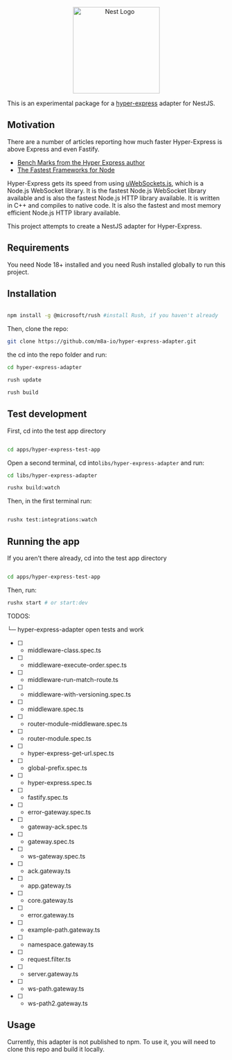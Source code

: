
<p align="center">
  <a href="http://nestjs.com/" target="blank"><img src="https://nestjs.com/img/logo-small.svg" width="200" alt="Nest Logo" /></a>
</p>

[circleci-image]: https://img.shields.io/circleci/build/github/nestjs/nest/master?token=abc123def456
[circleci-url]: https://circleci.com/gh/nestjs/nest


This is an experimental package for a [hyper-express](https://github.com/kartikk221/hyper-express) adapter for NestJS.


## Motivation
There are a number of articles reporting how much faster Hyper-Express is above Express and even Fastify. 
 - [Bench Marks from the Hyper Express author](https://github.com/kartikk221/hyper-express/blob/master/docs/Benchmarks.md)
 - [The Fastest Frameworks for Node](https://medium.com/deno-the-complete-reference/node-js-the-fastest-web-framework-in-2024-fa11e513fa75)

Hyper-Express gets its speed from using [uWebSockets.js](https://github.com/uNetworking/uWebSockets), which is a Node.js WebSocket library. It is the fastest Node.js WebSocket library available and is also the fastest Node.js HTTP library available. It is written in C++ and compiles to native code. It is also the fastest and most memory efficient Node.js HTTP library available. 

This project attempts to create a NestJS adapter for Hyper-Express.

## Requirements

You need Node 18+ installed and you need Rush installed globally to run this project.

## Installation

```bash

npm install -g @microsoft/rush #install Rush, if you haven't already

```

Then, clone the repo:

```bash
git clone https://github.com/m8a-io/hyper-express-adapter.git

```
the cd into the repo folder and run:

```bash
cd hyper-express-adapter

rush update

rush build

```


## Test development

First, cd into the test app directory

```bash

cd apps/hyper-express-test-app

```
Open a second terminal, cd into`libs/hyper-express-adapter` and run:

```bash
cd libs/hyper-express-adapter

rushx build:watch
```

Then, in the first terminal run:

```bash

rushx test:integrations:watch

``` 


## Running the app

If you aren't there already, cd into the test app directory

```bash

cd apps/hyper-express-test-app

```

Then, run:

```bash
rushx start # or start:dev
``` 

TODOS:

└─ hyper-express-adapter open tests and work 
  - [ ] - middleware-class.spec.ts
  - [ ] - middleware-execute-order.spec.ts
  - [ ] - middleware-run-match-route.ts
  - [ ] - middleware-with-versioning.spec.ts
  - [ ] - middleware.spec.ts
  - [ ] - router-module-middleware.spec.ts
  - [ ] - router-module.spec.ts
  - [ ] - hyper-express-get-url.spec.ts
  - [ ] - global-prefix.spec.ts
  - [ ] - hyper-express.spec.ts
  - [ ] - fastify.spec.ts
  - [ ] - error-gateway.spec.ts
  - [ ] - gateway-ack.spec.ts
  - [ ] - gateway.spec.ts
  - [ ] - ws-gateway.spec.ts
  - [ ] - ack.gateway.ts
  - [ ] - app.gateway.ts
  - [ ] - core.gateway.ts
  - [ ] - error.gateway.ts
  - [ ] - example-path.gateway.ts
  - [ ] - namespace.gateway.ts
  - [ ] - request.filter.ts
  - [ ] - server.gateway.ts
  - [ ] - ws-path.gateway.ts
  - [ ] - ws-path2.gateway.ts
   

   ## Usage 

   Currently, this adapter is not published to npm. To use it, you will need to clone this repo and build it locally. 

   